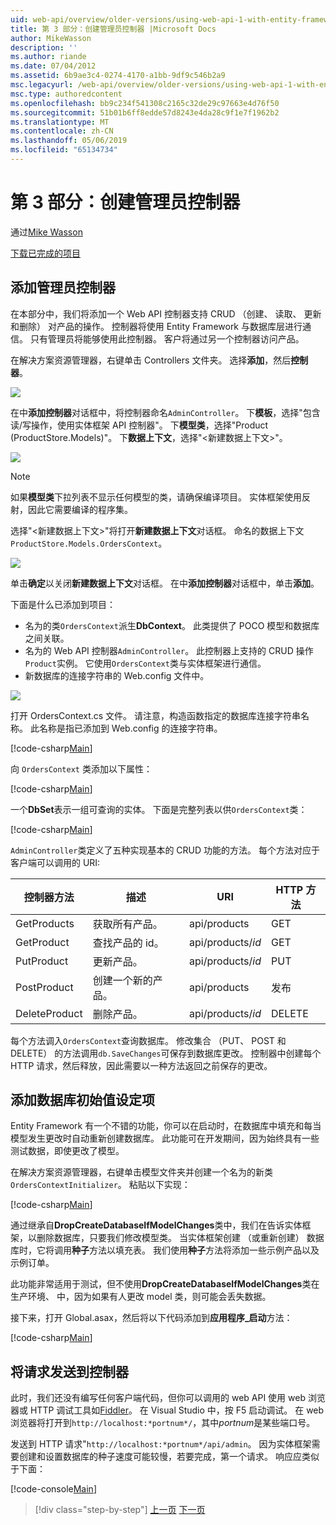 ```yaml
---
uid: web-api/overview/older-versions/using-web-api-1-with-entity-framework-5/using-web-api-with-entity-framework-part-3
title: 第 3 部分：创建管理员控制器 |Microsoft Docs
author: MikeWasson
description: ''
ms.author: riande
ms.date: 07/04/2012
ms.assetid: 6b9ae3c4-0274-4170-a1bb-9df9c546b2a9
msc.legacyurl: /web-api/overview/older-versions/using-web-api-1-with-entity-framework-5/using-web-api-with-entity-framework-part-3
msc.type: authoredcontent
ms.openlocfilehash: bb9c234f541308c2165c32de29c97663e4d76f50
ms.sourcegitcommit: 51b01b6ff8edde57d8243e4da28c9f1e7f1962b2
ms.translationtype: MT
ms.contentlocale: zh-CN
ms.lasthandoff: 05/06/2019
ms.locfileid: "65134734"
---
```

# <a name="part-3-creating-an-admin-controller"></a>第 3 部分：创建管理员控制器

通过[Mike Wasson](https://github.com/MikeWasson)

[下载已完成的项目](http://code.msdn.microsoft.com/ASP-NET-Web-API-with-afa30545)

## <a name="add-an-admin-controller"></a>添加管理员控制器

在本部分中，我们将添加一个 Web API 控制器支持 CRUD （创建、 读取、 更新和删除） 对产品的操作。 控制器将使用 Entity Framework 与数据库层进行通信。 只有管理员将能够使用此控制器。 客户将通过另一个控制器访问产品。

在解决方案资源管理器，右键单击 Controllers 文件夹。 选择**添加**，然后**控制器**。

![](using-web-api-with-entity-framework-part-3/_static/image1.png)

在中**添加控制器**对话框中，将控制器命名`AdminController`。 下**模板**，选择&quot;包含读/写操作，使用实体框架 API 控制器&quot;。 下**模型类**，选择"Product (ProductStore.Models)"。 下**数据上下文**，选择"&lt;新建数据上下文&gt;"。

![](using-web-api-with-entity-framework-part-3/_static/image2.png)

> [!NOTE]
> 如果**模型类**下拉列表不显示任何模型的类，请确保编译项目。 实体框架使用反射，因此它需要编译的程序集。

选择"&lt;新建数据上下文&gt;"将打开**新建数据上下文**对话框。 命名的数据上下文`ProductStore.Models.OrdersContext`。

![](using-web-api-with-entity-framework-part-3/_static/image3.png)

单击**确定**以关闭**新建数据上下文**对话框。 在中**添加控制器**对话框中，单击**添加**。

下面是什么已添加到项目：

- 名为的类`OrdersContext`派生**DbContext**。 此类提供了 POCO 模型和数据库之间关联。
- 名为的 Web API 控制器`AdminController`。 此控制器上支持的 CRUD 操作`Product`实例。 它使用`OrdersContext`类与实体框架进行通信。
- 新数据库的连接字符串的 Web.config 文件中。

![](using-web-api-with-entity-framework-part-3/_static/image4.png)

打开 OrdersContext.cs 文件。 请注意，构造函数指定的数据库连接字符串名称。 此名称是指已添加到 Web.config 的连接字符串。

[!code-csharp[Main](using-web-api-with-entity-framework-part-3/samples/sample1.cs)]

向 `OrdersContext` 类添加以下属性：

[!code-csharp[Main](using-web-api-with-entity-framework-part-3/samples/sample2.cs)]

一个**DbSet**表示一组可查询的实体。 下面是完整列表以供`OrdersContext`类：

[!code-csharp[Main](using-web-api-with-entity-framework-part-3/samples/sample3.cs)]

`AdminController`类定义了五种实现基本的 CRUD 功能的方法。 每个方法对应于客户端可以调用的 URI:

| 控制器方法 | 描述 | URI | HTTP 方法 |
| --- | --- | --- | --- |
| GetProducts | 获取所有产品。 | api/products | GET |
| GetProduct | 查找产品的 id。 | api/products/*id* | GET |
| PutProduct | 更新产品。 | api/products/*id* | PUT |
| PostProduct | 创建一个新的产品。 | api/products | 发布 |
| DeleteProduct | 删除产品。 | api/products/*id* | DELETE |

每个方法调入`OrdersContext`查询数据库。 修改集合 （PUT、 POST 和 DELETE） 的方法调用`db.SaveChanges`可保存到数据库更改。 控制器中创建每个 HTTP 请求，然后释放，因此需要以一种方法返回之前保存的更改。

## <a name="add-a-database-initializer"></a>添加数据库初始值设定项

Entity Framework 有一个不错的功能，你可以在启动时，在数据库中填充和每当模型发生更改时自动重新创建数据库。 此功能可在开发期间，因为始终具有一些测试数据，即使更改了模型。

在解决方案资源管理器，右键单击模型文件夹并创建一个名为的新类`OrdersContextInitializer`。 粘贴以下实现：

[!code-csharp[Main](using-web-api-with-entity-framework-part-3/samples/sample4.cs)]

通过继承自**DropCreateDatabaseIfModelChanges**类中，我们在告诉实体框架，以删除数据库，只要我们修改模型类。 当实体框架创建 （或重新创建） 数据库时，它将调用**种子**方法以填充表。 我们使用**种子**方法将添加一些示例产品以及示例订单。

此功能非常适用于测试，但不使用**DropCreateDatabaseIfModelChanges**类在生产环境、 中，因为如果有人更改 model 类，则可能会丢失数据。

接下来，打开 Global.asax，然后将以下代码添加到**应用程序\_启动**方法：

[!code-csharp[Main](using-web-api-with-entity-framework-part-3/samples/sample5.cs)]

## <a name="send-a-request-to-the-controller"></a>将请求发送到控制器

此时，我们还没有编写任何客户端代码，但你可以调用的 web API 使用 web 浏览器或 HTTP 调试工具如[Fiddler](http://www.fiddler2.com/fiddler2/)。 在 Visual Studio 中，按 F5 启动调试。 在 web 浏览器将打开到`http://localhost:*portnum*/`，其中*portnum*是某些端口号。

发送到 HTTP 请求"`http://localhost:*portnum*/api/admin`。 因为实体框架需要创建和设置数据库的种子速度可能较慢，若要完成，第一个请求。 响应应类似于下面：

[!code-console[Main](using-web-api-with-entity-framework-part-3/samples/sample6.cmd)]

> [!div class="step-by-step"]
> [上一页](using-web-api-with-entity-framework-part-2.md)
> [下一页](using-web-api-with-entity-framework-part-4.md)
